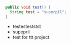 ```java
public void test() {
  String test = "superpil";
}
```
* testesteststst
* supepril
* test for ttt project